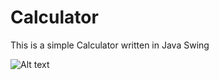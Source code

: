 # Calculator
This is a simple Calculator written in Java Swing

![Alt text](https://i.imgur.com/H9MVupB.jpg?raw=true "Calculator")

